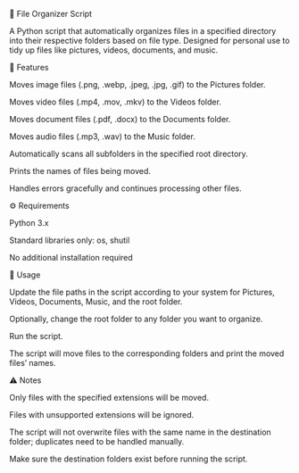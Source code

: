 📂 File Organizer Script

A Python script that automatically organizes files in a specified directory into their respective folders based on file type. Designed for personal use to tidy up files like pictures, videos, documents, and music.

🚀 Features

Moves image files (.png, .webp, .jpeg, .jpg, .gif) to the Pictures folder.

Moves video files (.mp4, .mov, .mkv) to the Videos folder.

Moves document files (.pdf, .docx) to the Documents folder.

Moves audio files (.mp3, .wav) to the Music folder.

Automatically scans all subfolders in the specified root directory.

Prints the names of files being moved.

Handles errors gracefully and continues processing other files.

⚙️ Requirements

Python 3.x

Standard libraries only: os, shutil

No additional installation required

📝 Usage

Update the file paths in the script according to your system for Pictures, Videos, Documents, Music, and the root folder.

Optionally, change the root folder to any folder you want to organize.

Run the script.

The script will move files to the corresponding folders and print the moved files’ names.

⚠️ Notes

Only files with the specified extensions will be moved.

Files with unsupported extensions will be ignored.

The script will not overwrite files with the same name in the destination folder; duplicates need to be handled manually.

Make sure the destination folders exist before running the script.
